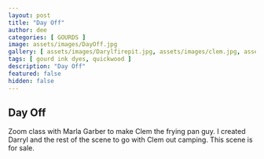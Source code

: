 ```yaml
---
layout: post
title: "Day Off"
author: dee
categories: [ GOURDS ]
image: assets/images/DayOff.jpg
gallery: [ assets/images/Darylfirepit.jpg, assets/images/clem.jpg, assets/images/firepit.jpg, assets/images/DarylandClem.jpg ]
tags: [ gourd ink dyes, quickwood ]
description: "Day Off"
featured: false
hidden: false
---
```


## Day Off

Zoom class with Marla Garber to make Clem the frying pan guy. I created Darryl and the rest of the scene to go with Clem out camping.
This scene is for sale.
